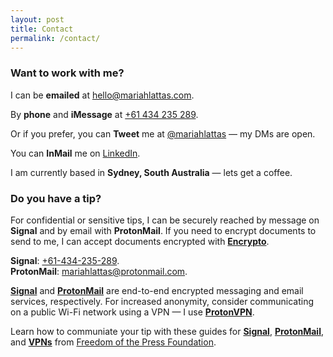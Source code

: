 ```yaml
---
layout: post
title: Contact
permalink: /contact/
---
```


### Want to work with me?

I can be **emailed** at [&#104;&#101;&#108;&#108;&#111;&#064;&#109;&#097;&#114;&#105;&#097;&#104;&#108;&#097;&#116;&#116;&#097;&#115;&#046;&#099;&#111;&#109;](&#109;&#097;&#105;&#108;&#116;&#111;&#058;&#104;&#101;&#108;&#108;&#111;&#064;&#109;&#097;&#114;&#105;&#097;&#104;&#108;&#097;&#116;&#116;&#097;&#115;&#046;&#099;&#111;&#109;).

By **phone** and **iMessage** at [&#043;&#054;&#049;&#032;&#052;&#051;&#052;&#032;&#050;&#051;&#053;&#032;&#050;&#056;&#057;](&#116;&#101;&#108;&#058;&#054;&#049;&#052;&#051;&#052;&#050;&#051;&#053;&#050;&#056;&#057;).

Or if you prefer, you can **Tweet** me at [@mariahlattas](https://twitter.com/mariahlattas) — my DMs are open.

You can **InMail** me on [LinkedIn](https://linkedin.com/in/mariahlattas).

I am currently based in **Sydney, South Australia** — lets get a coffee. 

### Do you have a tip?

For confidential or sensitive tips, I can be securely reached by message on **Signal** and by email with **ProtonMail**. If you need to encrypt documents to send to me, I can accept documents encrypted with **[Encrypto](https://macpaw.com/encrypto)**.

**Signal**: [&#043;&#054;&#049;&#045;&#052;&#051;&#052;&#045;&#050;&#051;&#053;&#045;&#050;&#056;&#057;](&#115;&#103;&#110;&#108;&#058;&#047;&#047;&#116;&#101;&#120;&#116;&#058;&#043;&#054;&#049;&#052;&#051;&#052;&#050;&#051;&#053;&#050;&#056;&#057;).
<br>
**ProtonMail**: [&#109;&#097;&#114;&#105;&#097;&#104;&#108;&#097;&#116;&#116;&#097;&#115;&#064;&#112;&#114;&#111;&#116;&#111;&#110;&#109;&#097;&#105;&#108;&#046;&#099;&#111;&#109;](&#109;&#097;&#105;&#108;&#116;&#111;&#058;&#109;&#097;&#114;&#105;&#097;&#104;&#108;&#097;&#116;&#116;&#097;&#115;&#064;&#112;&#114;&#111;&#116;&#111;&#110;&#109;&#097;&#105;&#108;&#046;&#099;&#111;&#109;).

**[Signal](https://signal.org)** and **[ProtonMail](https://protonmail.com)** are end-to-end encrypted messaging and email services, respectively. For increased anonymity, consider communicating on a public Wi-Fi network using a VPN — I use **[ProtonVPN](https://protonvpn.com)**.

Learn how to communiate your tip with these guides for **[Signal](https://freedom.press/news/signal-beginners/)**, **[ProtonMail](https://freedom.press/training/protonmail-pro/)**, and **[VPNs](https://freedom.press/training/choosing-a-vpn/)** from [Freedom of the Press Foundation](https://freedom.press/donate).
